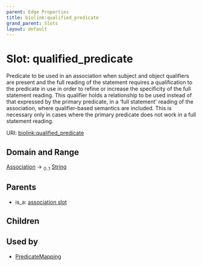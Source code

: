 ```yaml
---
parent: Edge Properties
title: biolink:qualified_predicate
grand_parent: Slots
layout: default
---
```


# Slot: qualified_predicate


Predicate to be used in an association when subject and object qualifiers are present and the full reading of the statement requires a qualification to the predicate in use in order to refine or  increase the specificity of the full statement reading.  This qualifier holds a relationship to be used instead of that  expressed by the primary predicate, in a ‘full statement’ reading of the association, where qualifier-based  semantics are included.  This is necessary only in cases where the primary predicate does not work in a  full statement reading.

URI: [biolink:qualified_predicate](https://w3id.org/biolink/vocab/qualified_predicate)

## Domain and Range

[Association](Association.md) ->  <sub>0..1</sub> [String](types/String.md)

## Parents

 *  is_a: [association slot](association_slot.md)

## Children


## Used by

 * [PredicateMapping](PredicateMapping.md)
